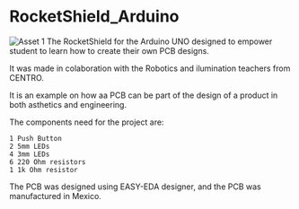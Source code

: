 # RocketShield_Arduino
![Asset 1](https://user-images.githubusercontent.com/98760075/164085812-03bc55e9-aa15-4163-bb2f-578b871708b6.png)
The RocketShield for the Arduino UNO designed to empower student to learn how to create their own PCB designs.  

It was made in colaboration with the Robotics and ilumination teachers from CENTRO. 

It is an example on how aa PCB can be part of the design of a product in both asthetics and engineering. 

The components need for the project are: 

    1 Push Button 
    2 5mm LEDs 
    4 3mm LEDs 
    6 220 Ohm resistors
    1 1k Ohm resistor
    
The PCB was designed using EASY-EDA designer, and the PCB was manufactured in Mexico.
